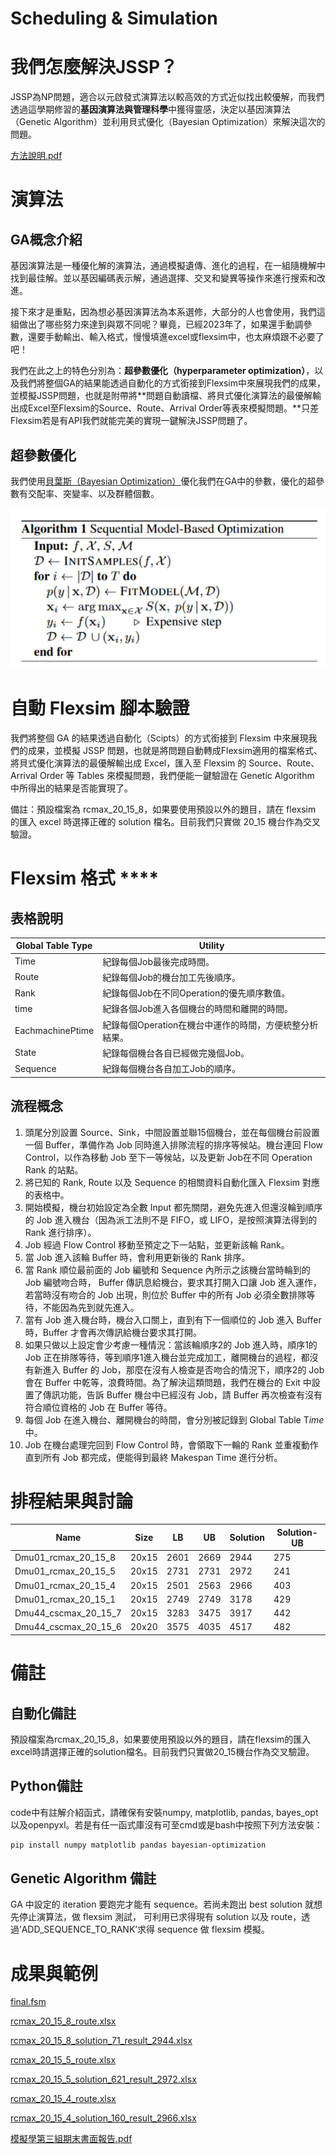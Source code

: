 # Scheduling & Simulation

# 我們怎麼解決JSSP？

JSSP為NP問題，適合以元啟發式演算法以較高效的方式近似找出較優解，而我們透過這學期修習的**基因演算法與管理科學**中獲得靈感，決定以基因演算法（Genetic Algorithm）並利用貝式優化（Bayesian Optimization）來解決這次的問題。

[方法說明.pdf](簡報.pdf)

# 演算法

## GA概念介紹

基因演算法是一種優化解的演算法，通過模擬遺傳、進化的過程，在一組隨機解中找到最佳解。並以基因編碼表示解，通過選擇、交叉和變異等操作來進行搜索和改進。

接下來才是重點，因為想必基因演算法為本系選修，大部分的人也會使用，我們這組做出了哪些努力來達到與眾不同呢？畢竟，已經2023年了，如果還手動調參數，還要手動輸出、輸入格式，慢慢填進excel或flexsim中，也太麻煩跟不必要了吧！

我們在此之上的特色分別為：**超參數優化（hyperparameter optimization）**，以及我們將整個GA的結果能透過自動化的方式銜接到Flexsim中來展現我們的成果，並模擬JSSP問題，也就是附帶將**問題自動讀檔、將貝式優化演算法的最優解輸出成Excel至Flexsim的Source、Route、Arrival Order等表來模擬問題。**只差Flexsim若是有API我們就能完美的實現一鍵解決JSSP問題了。

## 超參數優化

我們使用[貝葉斯（Bayesian Optimization）](https://zhuanlan.zhihu.com/p/53826787)優化我們在GA中的參數，優化的超參數有交配率、突變率、以及群體個數。

![Untitled](Scheduling%20&%20Simulation%20316f6606e90d47aea70c77c3c5c4e70e/Untitled.png)

# 自動 Flexsim 腳本驗證

我們將整個 GA 的結果透過自動化（Scipts）的⽅式銜接到 Flexsim 中來展現我們的成果，並模擬 JSSP 問題，也就是將問題自動轉成Flexsim適用的檔案格式、將貝式優化演算法的最優解輸出成 Excel，匯⼊⾄ Flexsim 的 Source、Route、Arrival Order 等 Tables 來模擬問題，我們便能⼀鍵驗證在 Genetic Algorithm 中所得出的結果是否能實現了。

備註：預設檔案為 rcmax_20_15_8，如果要使用預設以外的題目，請在 flexsim 的匯⼊ excel 時選擇正確的 solution 檔名。目前我們只實做 20_15 機台作為交叉驗證。

# **Flexsim** 格式  ****

## **表格說**明

| Global Table Type | Utility |
| --- | --- |
| Time | 紀錄每個Job最後完成時間。 |
| Route | 紀錄每個Job的機台加工先後順序。 |
| Rank | 紀錄每個Job在不同Operation的優先順序數值。 |
| time | 紀錄各個Job進入各個機台的時間和離開的時間。 |
| EachmachinePtime | 紀錄每個Operation在機台中運作的時間，方便統整分析結果。 |
| State | 紀錄每個機台各自已經做完幾個Job。 |
| Sequence | 紀錄每個機台各自加工Job的順序。 |

## 流程概念

1. 頭尾分別設置 Source、Sink，中間設置並聯15個機台，並在每個機台前設置一個 Buffer，準備作為 Job 同時進入排隊流程的排序等候站。機台連回 Flow Control，以作為移動 Job 至下一等候站，以及更新 Job在不同 Operation Rank 的站點。
2. 將已知的 Rank, Route 以及 Sequence 的相關資料自動化匯入 Flexsim 對應的表格中。
3. 開始模擬，機台初始設定為全數 Input 都先關閉，避免先進入但還沒輪到順序的 Job 進入機台（因為派工法則不是 FIFO，或 LIFO，是按照演算法得到的 Rank 進行排序）。
4. Job 經過 Flow Control 移動至預定之下一站點，並更新該輪 Rank。
5. 當 Job 進入該輪 Buffer 時，會利用更新後的 Rank 排序。
6. 當 Rank 順位最前面的 Job 編號和 Sequence 內所示之該機台當時輪到的 Job 編號吻合時， Buffer 傳訊息給機台，要求其打開入口讓 Job 進入運作，若當時沒有吻合的 Job 出現，則位於  Buffer 中的所有 Job 必須全數排隊等待，不能因為先到就先進入。
7. 當有 Job 進入機台時，機台入口關上，直到有下一個順位的 Job 進入 Buffer 時，Buffer 才會再次傳訊給機台要求其打開。
8. 如果只做以上設定會少考慮一種情況：當該輪順序2的 Job 進入時，順序1的 Job 正在排隊等待，等到順序1進入機台並完成加工，離開機台的過程，都沒有新進入 Buffer 的 Job，那麼在沒有人檢查是否吻合的情況下，順序2的 Job 會在 Buffer 中乾等，浪費時間。為了解決這類問題，我們在機台的 Exit 中設置了傳訊功能，告訴 Buffer 機台中已經沒有 Job，請 Buffer 再次檢查有沒有符合順位資格的 Job 在 Buffer 等待。
9. 每個 Job 在進入機台、離開機台的時間，會分別被記錄到 Global Table T*ime*中。
10. Job 在機台處理完回到 Flow Control 時，會領取下一輪的 Rank 並重複動作直到所有 Job 都完成，便能得到最終 Makespan Time 進行分析。

# **排程結果與討論**

| Name | Size | LB | UB | Solution | Solution-UB |
| --- | --- | --- | --- | --- | --- |
| Dmu01_rcmax_20_15_8 | 20x15 | 2601 | 2669 | 2944 | 275 |
| Dmu01_rcmax_20_15_5 | 20x15 | 2731 | 2731 | 2972 | 241 |
| Dmu01_rcmax_20_15_4 | 20x15 | 2501 | 2563 | 2966 | 403 |
| Dmu01_rcmax_20_15_1 | 20x15 | 2749 | 2749 | 3178 | 429 |
| Dmu44_cscmax_20_15_7 | 20x15 | 3283 | 3475 | 3917 | 442 |
| Dmu44_cscmax_20_15_6 | 20x20 | 3575 | 4035 | 4517 | 482 |

# 備註

## 自動化備註

預設檔案為rcmax_20_15_8，如果要使用預設以外的題目，請在flexsim的匯入excel時請選擇正確的solution檔名。目前我們只實做20_15機台作為交叉驗證。

## Python備註

code中有註解介紹函式，請確保有安裝numpy, matplotlib, pandas, bayes_opt以及openpyxl。若是有任一函式庫沒有可至cmd或是bash中按照下列方法安裝：

```bash
pip install numpy matplotlib pandas bayesian-optimization
```

## Genetic Algorithm 備註

GA 中設定的 iteration 要跑完才能有 sequence。若尚未跑出 best solution 就想先停⽌演算法，做 flexsim 測試，
可利用已求得現有 solution 以及 route，透過’ADD_SEQUENCE_TO_RANK’求得 sequence 做 flexsim 模擬。

# 成果與範例

[final.fsm](Scheduling%20&%20Simulation%20316f6606e90d47aea70c77c3c5c4e70e/final.fsm)

[rcmax_20_15_8_route.xlsx](Scheduling%20&%20Simulation%20316f6606e90d47aea70c77c3c5c4e70e/rcmax_20_15_8_route.xlsx)

[rcmax_20_15_8_solution_71_result_2944.xlsx](Scheduling%20&%20Simulation%20316f6606e90d47aea70c77c3c5c4e70e/rcmax_20_15_8_solution_71_result_2944.xlsx)

[rcmax_20_15_5_route.xlsx](Scheduling%20&%20Simulation%20316f6606e90d47aea70c77c3c5c4e70e/rcmax_20_15_5_route.xlsx)

[rcmax_20_15_5_solution_621_result_2972.xlsx](Scheduling%20&%20Simulation%20316f6606e90d47aea70c77c3c5c4e70e/rcmax_20_15_5_solution_621_result_2972.xlsx)

[rcmax_20_15_4_route.xlsx](Scheduling%20&%20Simulation%20316f6606e90d47aea70c77c3c5c4e70e/rcmax_20_15_4_route.xlsx)

[rcmax_20_15_4_solution_160_result_2966.xlsx](Scheduling%20&%20Simulation%20316f6606e90d47aea70c77c3c5c4e70e/rcmax_20_15_4_solution_160_result_2966.xlsx)

[模擬學第三組期末書面報告.pdf](書面報告.pdf)